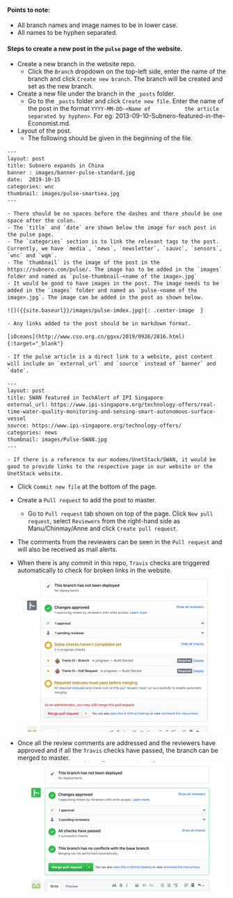 
#### Points to note:
- All branch names and image names to be in lower case.
- All names to be hyphen separated.

#### Steps to create a new post in the `pulse` page of the website.
- Create a new branch in the website repo.
  - Click the `Branch` dropdown on the top-left side, enter the name of the branch and click `Create new branch`. The             branch will be created and set as the new branch.
- Create a new file under the branch in the `_posts` folder.
  - Go to the `_posts` folder and click `Create new file`. Enter the name of the post in the format `YYYY-MM-DD-<Name of           the article separated by hyphen>`. For eg: 2013-09-10-Subnero-featured-in-the-Economist.md.
- Layout of the post.
  - The following should be given in the beginning of the file.
```
---
layout: post
title: Subnero expands in China
banner : images/banner-pulse-standard.jpg
date:  2019-10-15
categories: wnc
thumbnail: images/pulse-smartsea.jpg
---
```
    
    - There should be no spaces before the dashes and there should be one space after the colon.
    - The `title` and `date` are shown below the image for each post in the pulse page.
    - The `categories` section is to link the relevant tags to the post. Currently, we have `media`, `news`, `newsletter`, `sauvc`, `sensors`, `wnc` and `wqm`.
    - The `thumbnail` is the image of the post in the https://subnero.com/pulse/. The image has to be added in the `images` folder and named as `pulse-thumbnail-<name of the image>.jpg`
    - It would be good to have images in the post. The image needs to be added in the `images` folder and named as `pulse-<name of the image>.jpg`. The image can be added in the post as shown below.
```
![]({{site.baseurl}}/images/pulse-imdex.jpg){: .center-image  }
```
    - Any links added to the post should be in markdown format.
```
[iOceans](http://www.cso.org.cn/ggxx/2019/0926/2816.html){:target="_blank"}
```
    - If the pulse article is a direct link to a website, post content will include an `external_url` and `source` instead of `banner` and `date`.
```
---
layout: post
title: SWAN featured in TechAlert of IPI Singapore
external_url: https://www.ipi-singapore.org/technology-offers/real-time-water-quality-monitoring-and-sensing-smart-autonomous-surface-vessel
source: https://www.ipi-singapore.org/technology-offers/
categories: news
thumbnail: images/Pulse-SWAN.jpg
--- 
```
    - If there is a reference to our modems/UnetStack/SWAN, it would be good to provide links to the respective page in our website or the UnetStack website.
  
- Click `Commit new file` at the bottom of the page.
- Create a `Pull request` to add the post to master.
  - Go to `Pull request` tab shown on top of the page. Click `New pull request`, select `Reviewers` from the right-hand side as Manu/Chinmay/Anne and click `Create pull request`.

- The comments from the reviewers can be seen in the `Pull request` and will also be received as mail alerts.
- When there is any commit in this repo, `Travis` checks are triggered automatically to check for broken links in the website.
![](../images/travis-progress.jpg)

- Once all the review comments are addressed and the reviewers have approved and if all the `Travis` checks have passed, the branch can be merged to master.
![](../images/travis-checks.jpg)
